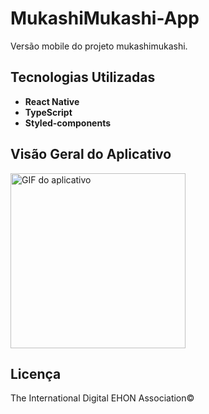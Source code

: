 # MukashiMukashi-App

Versão mobile do projeto mukashimukashi.

## Tecnologias Utilizadas

- **React Native**
- **TypeScript**
- **Styled-components**

## Visão Geral do Aplicativo

<img src="https://github.com/user-attachments/assets/fd1e23b7-b737-4d2a-a01c-b5e0d93420bb" width="280px" alt="GIF do aplicativo">

## Licença

The International Digital EHON Association©
